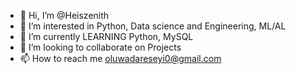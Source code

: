 - 👋 Hi, I’m @Heiszenith
- 👀 I’m interested in Python, Data science and Engineering, ML/AL
- 🌱 I’m currently LEARNING Python, MySQL
- 💞️ I’m looking to collaborate on Projects 
- 📫 How to reach me oluwadareseyi0@gmail.com 

<!---
Heiszenith/Heiszenith is a ✨ special ✨ repository because its `README.md` (this file) appears on your GitHub profile.
You can click the Preview link to take a look at your changes.
--->
